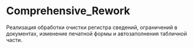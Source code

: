 # Comprehensive_Rework
Реализация обработки очистки регистра сведений, ограничений в документах, изменение печатной формы и автозаполнения табличной части.
